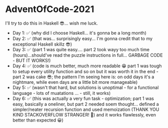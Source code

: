 # AdventOfCode-2021

I'll try to do this in Haskell 😎... wish me luck. 

 - Day 1: ✅ (why did I choose Haskell... it's gonna be a long month)
 - Day 2: ✅ (that was... surprisingly easy... I'm gonna credit that to my exceptional Haskell skillz 😎)
 - Day 3: ✅ (part 1 was quite easy.... part 2 took wayy too much time (hours)...should've read the puzzle instructions in full... GARBAGE CODE - BUT IT WORKS!)
- Day 4: ✅ (code is much better, much more readable 😁 part 1 was tough to setup every utility function and so on but it was worth it in the end - part 2 was cake 😎; the pattern I'm seeing here is: on odd days it's a nightmare, while even days are a little bit more manageable)
- Day 5: ✅ (wasn't that hard, but solutions is unoptimal - for a functional language - lots of muatations ... - still, it works)
- Day 6: ✅ (this was actually a very fun task - optimization; part 1 was easy, basically a oneliner, but part 2 needed soem thought... defined a simpler/neater recursion function and used memoization (THANK YOU KIND STACKOVERFLOW STRANGER! 🙏) and it works flawlessly, even better than expected 😀)

